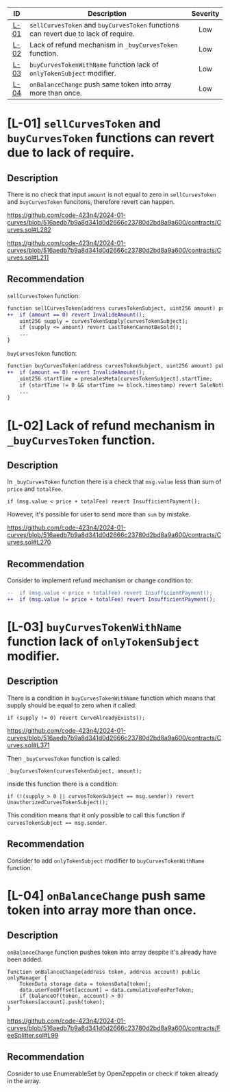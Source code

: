 | ID | Description | Severity |
| :-: | - | :-: |
| [L-01](#l-01-sellcurvestoken-and-buycurvestoken-functions-can-revert-due-to-lack-of-require) | `sellCurvesToken` and `buyCurvesToken` functions can revert due to lack of require. | Low |
| [L-02](#l-02-lack-of-refund-mechanism-in-buycurvestoken-function) | Lack of refund mechanism in `_buyCurvesToken` function. | Low |
| [L-03](#l-03-buycurvestokenwithname-function-lack-of-onlytokensubject-modifier) | `buyCurvesTokenWithName` function lack of `onlyTokenSubject` modifier. | Low |
| [L-04](#l-04-onbalancechange-push-same-token-into-array-more-than-once) | `onBalanceChange` push same token into array more than once. | Low |


# [L-01] `sellCurvesToken` and `buyCurvesToken` functions can revert due to lack of require.

## Description
There is no check that input `amount` is not equal to zero in `sellCurvesToken` and `buyCurvesToken` funcitons, therefore revert can happen.

https://github.com/code-423n4/2024-01-curves/blob/516aedb7b9a8d341d0d2666c23780d2bd8a9a600/contracts/Curves.sol#L282

https://github.com/code-423n4/2024-01-curves/blob/516aedb7b9a8d341d0d2666c23780d2bd8a9a600/contracts/Curves.sol#L211

## Recommendation
`sellCurvesToken` function:

```diff
function sellCurvesToken(address curvesTokenSubject, uint256 amount) public {
++  if (amount == 0) revert InvalideAmount();
    uint256 supply = curvesTokenSupply[curvesTokenSubject];
    if (supply <= amount) revert LastTokenCannotBeSold();
    ...
}
```

`buyCurvesToken` function:

```diff
function buyCurvesToken(address curvesTokenSubject, uint256 amount) public payable {
++  if (amount == 0) revert InvalideAmount();
    uint256 startTime = presalesMeta[curvesTokenSubject].startTime;
    if (startTime != 0 && startTime >= block.timestamp) revert SaleNotOpen();
    ...
}
```


# [L-02] Lack of refund mechanism in `_buyCurvesToken` function.

## Description
In `_buyCurvesToken` function there is a check that `msg.value` less than sum of `price` and `totalFee`.

```solidity
if (msg.value < price + totalFee) revert InsufficientPayment();
```

However, it's possible for user to send more than `sum` by mistake.

https://github.com/code-423n4/2024-01-curves/blob/516aedb7b9a8d341d0d2666c23780d2bd8a9a600/contracts/Curves.sol#L270

## Recommendation
Consider to implement refund mechanism or change condition to:

```diff
--  if (msg.value < price + totalFee) revert InsufficientPayment();
++  if (msg.value != price + totalFee) revert InsufficientPayment();
```

# [L-03] `buyCurvesTokenWithName` function lack of `onlyTokenSubject` modifier.

## Description
There is a condition in `buyCurvesTokenWithName` function which means that supply should be equal to zero when it called:

```solidity
if (supply != 0) revert CurveAlreadyExists();
```

https://github.com/code-423n4/2024-01-curves/blob/516aedb7b9a8d341d0d2666c23780d2bd8a9a600/contracts/Curves.sol#L371


Then `_buyCurvesToken` function is called:

```solidity
_buyCurvesToken(curvesTokenSubject, amount);
```

inside this function there is a condition:

```solidity
if (!(supply > 0 || curvesTokenSubject == msg.sender)) revert UnauthorizedCurvesTokenSubject();
```

This condition means that it only possible to call this function if `curvesTokenSubject == msg.sender`.

## Recommendation
Consider to add `onlyTokenSubject` modifier to `buyCurvesTokenWithName` function.


# [L-04] `onBalanceChange` push same token into array more than once.

## Description

`onBalanceChange` function pushes token into array despite it's already have been added.

```solidity
function onBalanceChange(address token, address account) public onlyManager {
    TokenData storage data = tokensData[token];
    data.userFeeOffset[account] = data.cumulativeFeePerToken;
    if (balanceOf(token, account) > 0) userTokens[account].push(token);
}
```

https://github.com/code-423n4/2024-01-curves/blob/516aedb7b9a8d341d0d2666c23780d2bd8a9a600/contracts/FeeSplitter.sol#L99

## Recommendation
Cosnider to use EnumerableSet by OpenZeppelin or check if token already in the array.